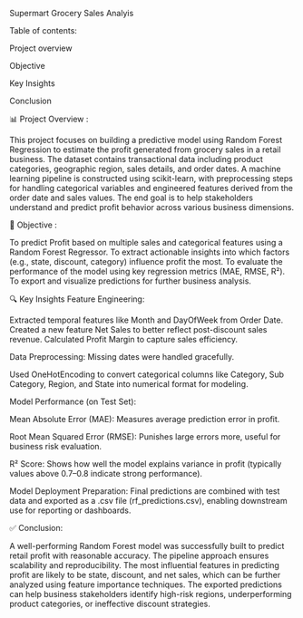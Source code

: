 Supermart Grocery Sales Analyis

Table of contents:

Project overview

Objective

Key Insights

Conclusion


📊 Project Overview :

This project focuses on building a predictive model using Random Forest Regression to estimate the profit generated from grocery sales in a retail business. 
The dataset contains transactional data including product categories, geographic region, sales details, and order dates.
A machine learning pipeline is constructed using scikit-learn, with preprocessing steps for handling categorical variables and engineered features derived from the order date and sales values. 
The end goal is to help stakeholders understand and predict profit behavior across various business dimensions.

🎯 Objective :

To predict Profit based on multiple sales and categorical features using a Random Forest Regressor.
To extract actionable insights into which factors (e.g., state, discount, category) influence profit the most. 
To evaluate the performance of the model using key regression metrics (MAE, RMSE, R²).
To export and visualize predictions for further business analysis.

🔍 Key Insights Feature Engineering:

Extracted temporal features like Month and DayOfWeek from Order Date.
Created a new feature Net Sales to better reflect post-discount sales revenue.
Calculated Profit Margin to capture sales efficiency.

Data Preprocessing:
Missing dates were handled gracefully.

Used OneHotEncoding to convert categorical columns like Category, Sub Category, Region, and State into numerical format for modeling.

Model Performance (on Test Set):

Mean Absolute Error (MAE): Measures average prediction error in profit.

Root Mean Squared Error (RMSE): Punishes large errors more, useful for business risk evaluation.

R² Score: Shows how well the model explains variance in profit (typically values above 0.7–0.8 indicate strong performance).

Model Deployment Preparation:
Final predictions are combined with test data and exported as a .csv file (rf_predictions.csv), enabling downstream use for reporting or dashboards.

✅ Conclusion:

A well-performing Random Forest model was successfully built to predict retail profit with reasonable accuracy.
The pipeline approach ensures scalability and reproducibility.
The most influential features in predicting profit are likely to be state, discount, and net sales, which can be further analyzed using feature importance techniques.
The exported predictions can help business stakeholders identify high-risk regions, underperforming product categories, or ineffective discount strategies.
